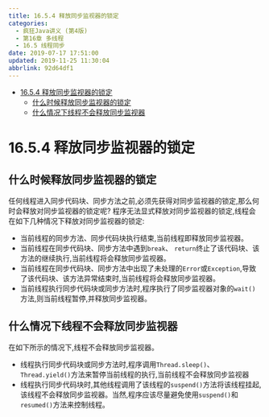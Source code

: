 ```yaml
---
title: 16.5.4 释放同步监视器的锁定
categories: 
  - 疯狂Java讲义 (第4版)
  - 第16章 多线程
  - 16.5 线程同步
date: 2019-07-17 17:51:00
updated: 2019-11-25 11:30:04
abbrlink: 92d64df1
---
```

<div id='my_toc'>

- [16.5.4 释放同步监视器的锁定](/JavaReadingNotes/92d64df1/#16-5-4-释放同步监视器的锁定)
    - [什么时候释放同步监视器的锁定](/JavaReadingNotes/92d64df1/#什么时候释放同步监视器的锁定)
    - [什么情况下线程不会释放同步监视器](/JavaReadingNotes/92d64df1/#什么情况下线程不会释放同步监视器)

</div>
<!--more-->
<script>if (navigator.platform.toLowerCase() == 'win32'){document.getElementById('my_toc').style.display = 'none';}</script>

<!--end-->
<!--SSTStart-->
# 16.5.4 释放同步监视器的锁定 #
## 什么时候释放同步监视器的锁定 ##
任何线程进入同步代码块、同步方法之前,必须先获得对同步监视器的锁定,那么何时会释放对同步监视器的锁定呢?
程序无法显式释放对同步监视器的锁定,线程会在如下几种情况下释放对同步监视器的锁定:
- 当前线程的同步方法、同步代码块执行结束,当前线程即释放同步监视器。
- 当前线程在同步代码块、同步方法中遇到`break`、 `return`终止了该代码块、该方法的继续执行,当前线程将会释放同步监视器。
- 当前线程在同步代码块、同步方法中出现了未处理的`Error`或`Exception`,导致了该代码块、该方法异常结束时,当前线程将会释放同步监视器。
- 当前线程执行同步代码块或同步方法时,程序执行了同步监视器对象的`wait()`方法,则当前线程暂停,并释放同步监视器。

## 什么情况下线程不会释放同步监视器 ##
在如下所示的情况下,线程不会释放同步监视器。
- 线程执行同步代码块或同步方法时,程序调用`Thread.sleep()`、 `Thread.yield()`方法来暂停当前线程的执行,当前线程不会释放同步监视器
- 线程执行同步代码块时,其他线程调用了该线程的`suspend()`方法将该线程挂起,该线程不会释放同步监视器。当然,程序应该尽量避免使用`suspend()`和`resumed()`方法来控制线程。

<!--SSTStop-->

